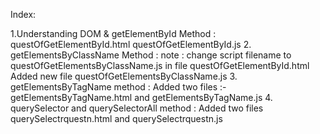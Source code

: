 Index:

1.Understanding DOM & getElementById Method :
   questOfGetElementById.html
   questOfGetElementById.js
2. getElementsByClassName Method : 
   note : change script filename to questOfGetElementsByClassName.js in file questOfGetElementById.html
   Added new file questOfGetElementsByClassName.js
3. getElementsByTagName method :
   Added two files :- getElementsByTagName.html and getElementsByTagName.js
4. querySelector and querySelectorAll method :
   Added two files querySelectrquestn.html and querySelectrquestn.js

